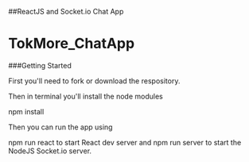 ##ReactJS and Socket.io Chat App

# TokMore_ChatApp

###Getting Started

First you'll need to fork or download the respository.

Then in terminal you'll install the node modules

npm install

Then you can run the app using

npm run react to start React dev server and npm run server to start the NodeJS Socket.io server.